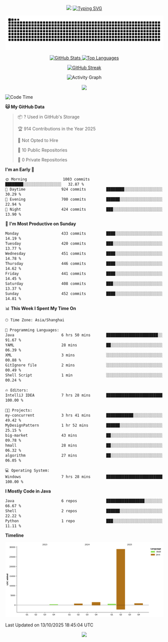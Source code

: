 <!-- -->

<p align="center">
<img src="https://capsule-render.vercel.app/api?type=waving&color=timeGradient&height=300&&section=header&text=HI%20THEME!&fontSize=90&fontAlign=50&fontAlignY=30&desc=I%20am%20AlfonsoKevin!&descAlign=50&descSize=30&descAlignY=60&animation=twinkling" />
    <a align="center" href="https://www.kaijavademo.top/"><img src="https://readme-typing-svg.demolab.com?font=Fira+Code&center=true&pause=1000&width=435&lines=Welcome+to+my+GitHub+profile+page!;%E6%AC%A2%E8%BF%8E%E6%9D%A5%E5%88%B0%E6%88%91%E7%9A%84GitHub%E4%B8%BB%E9%A1%B5%EF%BC%81" alt="Typing SVG" height=200 /> </a>
</p>
 <p align="center"><img src="https://raw.githubusercontent.com/AlfonsoKevin/AlfonsoKevin/output/github-contribution-grid-snake.svg"></p>

</p>


<p align="center" >
  <a href="https://github.com/AlfonsoKevin">  
    <img src="https://github-readme-stats.vercel.app/api/?username=AlfonsoKevin&layout=compact&border_radius=20" width="400"  alt="GitHub Stats" />
  </a>
  <a href="https://www.kaijavademo.top/">
    <img src="https://github-readme-stats.vercel.app/api/top-langs/?username=AlfonsoKevin&layout=compact&border_radius=20" width=400 alt="Top Languages"/>
  </a>
</p>


<p align="center">
    <a href="https://github.com/AlfonsoKevin">
    <img src="https://streak-stats.demolab.com?user=AlfonsoKevin&theme=transparent&hide_border=false%C2%A0%C2%A0%E5%81%87&short_numbers=false%C2%A0%C2%A0%E5%81%87&card_width=595&card_height=234" height="400"  alt="GitHub Streak" />
    </a>
</p>



<p align="center">
    <img width="800" src="https://github-readme-activity-graph.vercel.app/graph?username=AlfonsoKevin&theme=github-compact&hide_border=true&area=true&from=2024-06-01&to=2024-12-31&grid=false&custom_title=Activity%20Graph" alt="Activity Graph" title="Activity Graph" />
</p> 




<p align="center">
	<img align="center" src="https://skillicons.dev/icons?i=idea,java,mysql,redis,spring,rocket,html,css,js,react,linux,py,c,clion,docker,md,stackoverflow&theme=light" />    
</p>


<!--START_SECTION:waka-->
![Code Time](http://img.shields.io/badge/Code%20Time-258%20hrs%2049%20mins-blue)

**🐱 My GitHub Data** 

> 📦 ? Used in GitHub's Storage 
 > 
> 🏆 914 Contributions in the Year 2025
 > 
> 🚫 Not Opted to Hire
 > 
> 📜 10 Public Repositories 
 > 
> 🔑 0 Private Repositories 
 > 
**I'm an Early 🐤** 

```text
🌞 Morning                1003 commits        ████████░░░░░░░░░░░░░░░░░   32.87 % 
🌆 Daytime                924 commits         ████████░░░░░░░░░░░░░░░░░   30.29 % 
🌃 Evening                700 commits         ██████░░░░░░░░░░░░░░░░░░░   22.94 % 
🌙 Night                  424 commits         ███░░░░░░░░░░░░░░░░░░░░░░   13.90 % 
```
📅 **I'm Most Productive on Sunday** 

```text
Monday                   433 commits         ████░░░░░░░░░░░░░░░░░░░░░   14.19 % 
Tuesday                  420 commits         ███░░░░░░░░░░░░░░░░░░░░░░   13.77 % 
Wednesday                451 commits         ████░░░░░░░░░░░░░░░░░░░░░   14.78 % 
Thursday                 446 commits         ████░░░░░░░░░░░░░░░░░░░░░   14.62 % 
Friday                   441 commits         ████░░░░░░░░░░░░░░░░░░░░░   14.45 % 
Saturday                 408 commits         ███░░░░░░░░░░░░░░░░░░░░░░   13.37 % 
Sunday                   452 commits         ████░░░░░░░░░░░░░░░░░░░░░   14.81 % 
```


📊 **This Week I Spent My Time On** 

```text
🕑︎ Time Zone: Asia/Shanghai

💬 Programming Languages: 
Java                     6 hrs 50 mins       ███████████████████████░░   91.67 % 
YAML                     28 mins             ██░░░░░░░░░░░░░░░░░░░░░░░   06.39 % 
XML                      3 mins              ░░░░░░░░░░░░░░░░░░░░░░░░░   00.88 % 
GitIgnore file           2 mins              ░░░░░░░░░░░░░░░░░░░░░░░░░   00.49 % 
Shell Script             1 min               ░░░░░░░░░░░░░░░░░░░░░░░░░   00.24 % 

🔥 Editors: 
IntelliJ IDEA            7 hrs 28 mins       █████████████████████████   100.00 % 

🐱‍💻 Projects: 
my-concurrent            3 hrs 41 mins       ████████████░░░░░░░░░░░░░   49.42 % 
MyDesignPattern          1 hr 52 mins        ██████░░░░░░░░░░░░░░░░░░░   25.15 % 
big-market               43 mins             ██░░░░░░░░░░░░░░░░░░░░░░░   09.78 % 
hmall                    28 mins             ██░░░░░░░░░░░░░░░░░░░░░░░   06.32 % 
algorithm                27 mins             ██░░░░░░░░░░░░░░░░░░░░░░░   06.05 % 

💻 Operating System: 
Windows                  7 hrs 28 mins       █████████████████████████   100.00 % 
```

**I Mostly Code in Java** 

```text
Java                     6 repos             █████████████████░░░░░░░░   66.67 % 
Shell                    2 repos             ██████░░░░░░░░░░░░░░░░░░░   22.22 % 
Python                   1 repo              ███░░░░░░░░░░░░░░░░░░░░░░   11.11 % 
```



**Timeline**

![Lines of Code chart](https://raw.githubusercontent.com/AlfonsoKevin/AlfonsoKevin/main/assets/bar_graph.png)


 Last Updated on 13/10/2025 18:45:04 UTC
<!--END_SECTION:waka-->

<p align="center">
    <a href="https://github.com/AlfonsoKevin"></a><img src="https://img.shields.io/badge/GitHub-grey?logo=github" />
</p>
